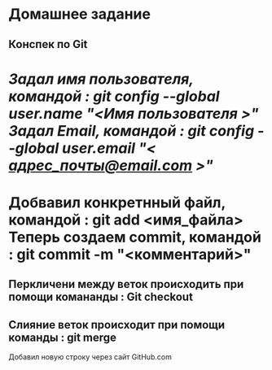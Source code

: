 # Домашнее задание

## Конспек по Git

*Задал имя пользователя, командой : git config --global user.name "<Имя пользователя >"*
*Задал Email, командой : git config --global user.email "< адрес_почты@email.com >"*
====================================================================================
**Добвавил конкретнный файл, командой : git add <имя_файла>** 
**Теперь создаем commit, командой : git commit -m "<комментарий>"**
====================================================================================



## Перкличени между веток происходить при помощи комананды : Git checkout <name branch>
## Слияние веток происходит при помощи команды : git merge <name brach >

  
  Добавил новую строку через сайт GitHub.com 
